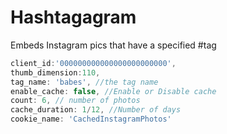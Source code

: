 Hashtagagram
============

Embeds Instagram pics that have a specified #tag

```javascript
client_id:'000000000000000000000000',
thumb_dimension:110,
tag_name: 'babes', //the tag name
enable_cache: false, //Enable or Disable cache
count: 6, // number of photos
cache_duration: 1/12, //Number of days
cookie_name: 'CachedInstagramPhotos'
```